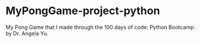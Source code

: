 # MyPongGame-project-python
My Pong Game that I made through the 100 days of code: Python Bootcamp by Dr. Angela Yu.
